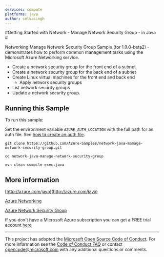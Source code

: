 ```yaml
---
services: compute
platforms: java
author: selvasingh
---
```


#Getting Started with Network - Manage Network Security Group - in Java #

Networking Manage Network Security Group Sample (for 1.0.0-beta2) - demonstrates how to perform common management tasks using the Microsoft Azure Networking service.


- Create a network security group for the front end of a subnet
- Create a network security group for the back end of a subnet
- Create Linux virtual machines for the front end and back end
	- Apply network security groups
- List network security groups
- Update a network security group.
 

## Running this Sample ##

To run this sample:

Set the environment variable `AZURE_AUTH_LOCATION` with the full path for an auth file. See [how to create an auth file](https://github.com/Azure/azure-sdk-for-java/blob/master/AUTH.md).

    git clone https://github.com/Azure-Samples/network-java-manage-network-security-group.git

    cd network-java-manage-network-security-group

    mvn clean compile exec:java

## More information ##

[http://azure.com/java](http://azure.com/java)

[Azure Networking](https://azure.microsoft.com/en-us/services/virtual-network/)

[Azure Network Security Group](https://azure.microsoft.com/en-us/documentation/articles/virtual-networks-nsg/)

If you don't have a Microsoft Azure subscription you can get a FREE trial account [here](http://go.microsoft.com/fwlink/?LinkId=330212)

---

This project has adopted the [Microsoft Open Source Code of Conduct](https://opensource.microsoft.com/codeofconduct/). For more information see the [Code of Conduct FAQ](https://opensource.microsoft.com/codeofconduct/faq/) or contact [opencode@microsoft.com](mailto:opencode@microsoft.com) with any additional questions or comments.